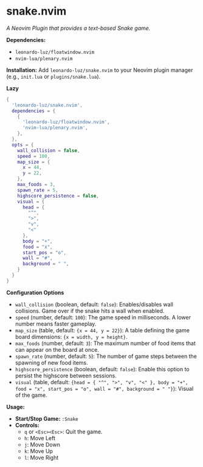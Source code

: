 # snake.nvim

*A Neovim Plugin that provides a text-based Snake game.*

**Dependencies:**

* `leonardo-luz/floatwindow.nvim`
* `nvim-lua/plenary.nvim`

**Installation:**  Add `leonardo-luz/snake.nvim` to your Neovim plugin manager (e.g., `init.lua` or `plugins/snake.lua`).

**Lazy**
```lua
{
  'leonardo-luz/snake.nvim',
  dependencies = {
    {
      'leonardo-luz/floatwindow.nvim',
      'nvim-lua/plenary.nvim',
    },
  },
  opts = {
    wall_collision = false,
    speed = 100,
    map_size = {
      x = 44,
      y = 22,
    },
    max_foods = 3,
    spawn_rate = 5,
    highscore_persistence = false,
    visual = {
      head = {
        "^",
        ">",
        "v",
        "<"
      },
      body = "+",
      food = "x",
      start_pos = "o",
      wall = "#",
      background = " ",
    }
  }
}
```

**Configuration Options**

* `wall_collision` (boolean, default: `false`): Enables/disables wall collisions.  Game over if the snake hits a wall when enabled.
* `speed` (number, default: `100`):  The game speed in milliseconds.  A lower number means faster gameplay.
* `map_size` (table, default: `{x = 44, y = 22}`):  A table defining the game board dimensions: `{x = width, y = height}`.
* `max_foods` (number, default: `3`): The maximum number of food items that can appear on the board at once.
* `spawn_rate` (number, default: `5`): The number of game steps between the spawning of new food items.
* `highscore_persistence` (boolean, default: `false`): Enable this option to persist the highscore between sessions.
* `visual` (table, default: `{head = { "^", ">", "v", "<" }, body = "+", food = "x", start_pos = "o", wall = "#", background = " "}`): Visual of the game.

**Usage:**

* **Start/Stop Game:**  `:Snake`
* **Controls:**
    * `q` or `<Esc><Esc>`: Quit the game.
    * `h`: Move Left
    * `j`: Move Down
    * `k`: Move Up
    * `l`: Move Right
